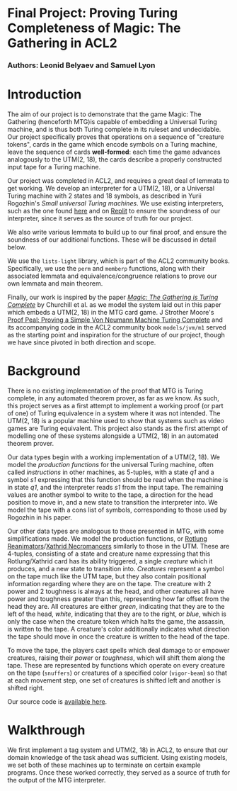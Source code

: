 # Final Project: Proving Turing Completeness of Magic: The Gathering in ACL2
### Authors: Leonid Belyaev and Samuel Lyon

# Introduction
The aim of our project is to demonstrate that the game Magic: The Gathering (henceforth MTG)is capable of embedding a Universal Turing machine, and is thus both Turing complete in its ruleset and undecidable. Our project specifically proves that operations on a sequence of "creature tokens", cards in the game which encode symbols on a Turing machine, leave the sequence of cards **well-formed**: each time the game advances analogously to the UTM(2, 18), the cards describe a properly constructed input tape for a Turing machine.

Our project was completed in ACL2, and requires a great deal of lemmata to get working. We develop an interpreter for a UTM(2, 18), or a Universal Turing machine with 2 states and 18 symbols, as described in Yurii Rogozhin's *Small universal Turing machines*. We use existing interpreters, such as the one found [here](http://www.nearly42.org/misc/tm/tm.html) and on [Replit](https://repl.it/@Quantumplation/UTM218) to ensure the soundness of our interpreter, since it serves as the source of truth for our project.

We also write various lemmata to build up to our final proof, and ensure the soundness of our additional functions. These will be discussed in detail below.

We use the `lists-light` library, which is part of the ACL2 community books. Specifically, we use the `perm` and `memberp` functions, along with their associated lemmata and equivalence/congruence relations to prove our own lemmata and main theorem.

Finally, our work is inspired by the paper *[Magic: The Gathering is Turing Complete](https://arxiv.org/abs/1904.09828)* by Churchill et al. as we model the system laid out in this paper which embeds a UTM(2, 18) in the MTG card game. J Strother Moore's [Proof Peal: Proving a Simple Von Neumann Machine Turing Complete](https://www.cs.utexas.edu/users/moore/publications/turing-completeness.pdf) and its accompanying code in the ACL2 community book `models/jvm/m1` served as the starting point and inspiration for the structure of our project, though we have since pivoted in both direction and scope.
<!-- might mention Rogozhin paper here as well, though we already did kinda mention it -->

# Background

There is no existing implementation of the proof that MTG is Turing complete, in any automated theorem prover, as far as we know. As such, this project serves as a first attempt to implement a working proof (or part of one) of Turing equivalence in a system where it was not intended. The UTM(2, 18) is a popular machine used to show that systems such as video games are Turing equivalent. This project also stands as the first attempt of modelling one of these systems alongside a UTM(2, 18) in an automated theorem prover. 

Our data types begin with a working implementation of a UTM(2, 18). We model the *production functions* for the universal Turing machine, often called *instructions* in other machines, as 5-tuples, with a state *q1* and a symbol *s1* expressing that this function should be read when the machine is in state *q1*, and the interpreter reads *s1* from the input tape. The remaining values are another symbol to write to the tape, a direction for the head position to move in, and a new state to transition the interpreter into. We model the tape with a cons list of symbols, corresponding to those used by Rogozhin in his paper.

Our other data types are analogous to those presented in MTG, with some simplifications made. We model the production functions, or [Rotlung Reanimators](https://scryfall.com/card/ons/164/rotlung-reanimator)/[Xathrid Necromancers](https://scryfall.com/card/c20/141/xathrid-necromancer) similarly to those in the UTM. These are 4-tuples, consisting of a state and creature name expressing that this Rotlung/Xathrid card has its ability triggered, a single *creature* which it produces, and a new state to transition into. *Creatures* represent a symbol on the tape much like the UTM tape, but they also contain positional information regarding where they are on the tape. The creature with 2 power and 2 toughness is always at the head, and other creatures all have power and toughness greater than this, representing how far offset from the head they are. All creatures are either *green*, indicating that they are to the left of the head, *white*, indicating that they are to the right, or *blue*, which is only the case when the creature token which halts the game, the assassin, is written to the tape. A creature's color additionally indicates what direction the tape should move in once the creature is written to the head of the tape.

To move the tape, the players cast spells which deal damage to or empower creatures, raising their *power* or *toughness*, which will shift them along the tape. These are represented by functions which operate on every creature on the tape (`snuffers`) or creatures of a specified color (`vigor-beam`) so that at each movement step, one set of creatures is shifted left and another is shifted right.

Our source code is [available here](https://github.com/soulwa/mtg-tm).

# Walkthrough

We first implement a tag system and UTM(2, 18) in ACL2, to ensure that our domain knowledge of the task ahead was sufficient. Using existing models, we set both of these machines up to terminate on certain example programs. Once these worked correctly, they served as a source of truth for the output of the MTG interpreter.

